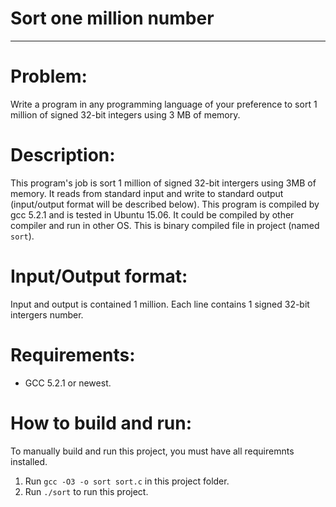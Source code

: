 # Sort one million number
------------------------------------

# Problem: 
Write a program in any programming language of your preference to sort 1
million of signed 32-bit integers using 3 MB of memory.

# Description:
This program's job is sort 1 million of signed 32-bit intergers using 3MB of memory. It reads from standard input and write to standard output (input/output format will be described below). 
This program is compiled by gcc 5.2.1 and is tested in Ubuntu 15.06. It could be compiled by other compiler and run in other OS.
This is binary compiled file in project (named `sort`). 

# Input/Output format:
Input and output is contained 1 million. Each line contains 1 signed 32-bit intergers number.

# Requirements:
- GCC 5.2.1 or newest.

# How to  build and run:
To manually build and run this project, you must have all requiremnts installed.

1. Run `gcc -O3 -o sort sort.c` in this project folder.
2. Run `./sort` to run this project.